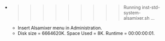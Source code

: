 * >>>>>>>>> Running inst-std-system-alsamixer.sh ...
  * Insert Alsamixer menu in Administration.
  * Disk size = 6664620K. Space Used = 8K. Runtime = 00:00:00:01.
